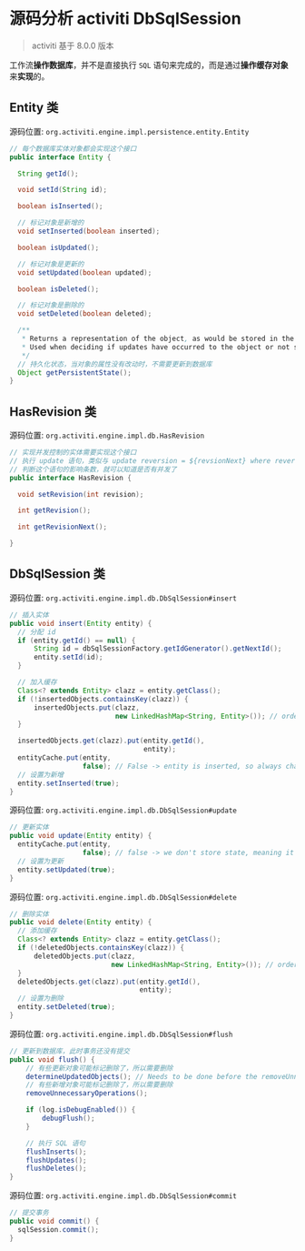 # 源码分析 activiti DbSqlSession


> activiti 基于 8.0.0 版本

工作流**操作数据库**，并不是直接执行 `SQL` 语句来完成的，而是通过**操作缓存对象**来**实现**的。

## Entity 类

源码位置: `org.activiti.engine.impl.persistence.entity.Entity`

```java
// 每个数据库实体对象都会实现这个接口
public interface Entity {

  String getId();

  void setId(String id);

  boolean isInserted();

  // 标记对象是新增的
  void setInserted(boolean inserted);

  boolean isUpdated();

  // 标记对象是更新的
  void setUpdated(boolean updated);

  boolean isDeleted();

  // 标记对象是删除的
  void setDeleted(boolean deleted);

  /**
   * Returns a representation of the object, as would be stored in the database.
   * Used when deciding if updates have occurred to the object or not since it was last loaded.
   */
  // 持久化状态，当对象的属性没有改动时，不需要更新到数据库
  Object getPersistentState();
}
```

## HasRevision 类

源码位置: `org.activiti.engine.impl.db.HasRevision`

```java
// 实现并发控制的实体需要实现这个接口
// 执行 update 语句，类似与 update reversion = ${revsionNext} where reversion = ${reversion}
// 判断这个语句的影响条数，就可以知道是否有并发了
public interface HasRevision {

  void setRevision(int revision);

  int getRevision();

  int getRevisionNext();

}
```

## DbSqlSession 类

源码位置: `org.activiti.engine.impl.db.DbSqlSession#insert`

```java
// 插入实体
public void insert(Entity entity) {
  // 分配 id
  if (entity.getId() == null) {
      String id = dbSqlSessionFactory.getIdGenerator().getNextId();
      entity.setId(id);
  }

  // 加入缓存
  Class<? extends Entity> clazz = entity.getClass();
  if (!insertedObjects.containsKey(clazz)) {
      insertedObjects.put(clazz,
                          new LinkedHashMap<String, Entity>()); // order of insert is important, hence LinkedHashMap
  }

  insertedObjects.get(clazz).put(entity.getId(),
                                 entity);
  entityCache.put(entity,
                  false); // False -> entity is inserted, so always changed
  // 设置为新增
  entity.setInserted(true);
}
```

源码位置: `org.activiti.engine.impl.db.DbSqlSession#update`

```java
// 更新实体
public void update(Entity entity) {
  entityCache.put(entity,
                  false); // false -> we don't store state, meaning it will always be seen as changed
  // 设置为更新                
  entity.setUpdated(true);
}
```

源码位置: `org.activiti.engine.impl.db.DbSqlSession#delete`

```java
// 删除实体
public void delete(Entity entity) {
  // 添加缓存
  Class<? extends Entity> clazz = entity.getClass();
  if (!deletedObjects.containsKey(clazz)) {
      deletedObjects.put(clazz,
                         new LinkedHashMap<String, Entity>()); // order of insert is important, hence LinkedHashMap
  }
  deletedObjects.get(clazz).put(entity.getId(),
                                entity);
  // 设置为删除
  entity.setDeleted(true);
}
```

源码位置: `org.activiti.engine.impl.db.DbSqlSession#flush`

```java
// 更新到数据库，此时事务还没有提交
public void flush() {
    // 有些更新对象可能标记删除了，所以需要删除
    determineUpdatedObjects(); // Needs to be done before the removeUnnecessaryOperations, as removeUnnecessaryOperations will remove stuff from the cache
    // 有些新增对象可能标记删除了，所以需要删除
    removeUnnecessaryOperations();

    if (log.isDebugEnabled()) {
        debugFlush();
    }

    // 执行 SQL 语句 
    flushInserts();
    flushUpdates();
    flushDeletes();
}
```

源码位置: `org.activiti.engine.impl.db.DbSqlSession#commit`

```java
// 提交事务
public void commit() {
  sqlSession.commit();
}
```
